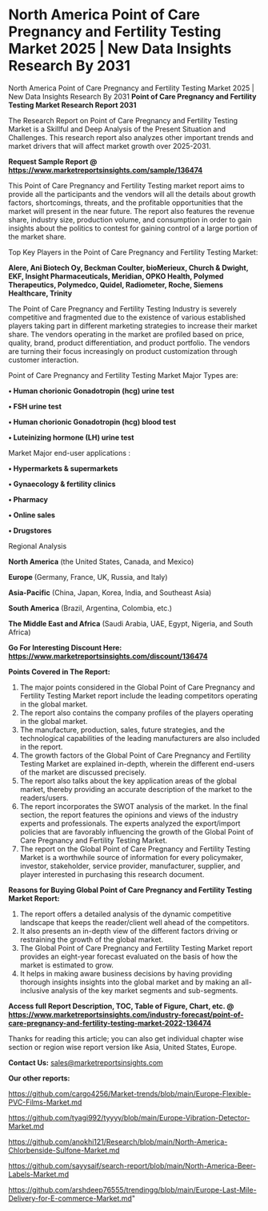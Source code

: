# North America Point of Care Pregnancy and Fertility Testing Market 2025 | New Data Insights Research By 2031
North America Point of Care Pregnancy and Fertility Testing Market 2025 | New Data Insights Research By 2031
<strong>Point of Care Pregnancy and Fertility Testing Market Research Report 2031</strong>

The Research Report on Point of Care Pregnancy and Fertility Testing Market is a Skillful and Deep Analysis of the Present Situation and Challenges. This research report also analyzes other important trends and market drivers that will affect market growth over 2025-2031.

<strong>Request Sample Report @ <a href=https://www.marketreportsinsights.com/sample/136474>https://www.marketreportsinsights.com/sample/136474</a></strong>

This Point of Care Pregnancy and Fertility Testing market report aims to provide all the participants and the vendors will all the details about growth factors, shortcomings, threats, and the profitable opportunities that the market will present in the near future. The report also features the revenue share, industry size, production volume, and consumption in order to gain insights about the politics to contest for gaining control of a large portion of the market share.

Top Key Players in the Point of Care Pregnancy and Fertility Testing Market:

<strong>Alere, Ani Biotech Oy, Beckman Coulter, bioMerieux, Church & Dwight, EKF, Insight Pharmaceuticals, Meridian, OPKO Health, Polymed Therapeutics, Polymedco, Quidel, Radiometer, Roche, Siemens Healthcare, Trinity</strong>

The Point of Care Pregnancy and Fertility Testing Industry is severely competitive and fragmented due to the existence of various established players taking part in different marketing strategies to increase their market share. The vendors operating in the market are profiled based on price, quality, brand, product differentiation, and product portfolio. The vendors are turning their focus increasingly on product customization through customer interaction.

Point of Care Pregnancy and Fertility Testing Market Major Types are:

<strong>• Human chorionic Gonadotropin (hcg) urine test

• FSH urine test

• Human chorionic Gonadotropin (hcg) blood test

• Luteinizing hormone (LH) urine test</strong>

Market Major end-user applications :

<strong>• Hypermarkets & supermarkets

• Gynaecology & fertility clinics

• Pharmacy

• Online sales

• Drugstores</strong>

Regional Analysis

</u><strong><b>North America</b></strong> (the United States, Canada, and Mexico)

<strong><b>Europe </b></strong>(Germany, France, UK, Russia, and Italy)

<strong><b>Asia-Pacific</b></strong> (China, Japan, Korea, India, and Southeast Asia)

<strong><b>South America</b></strong> (Brazil, Argentina, Colombia, etc.)

<strong><b>The Middle East and Africa</b></strong> (Saudi Arabia, UAE, Egypt, Nigeria, and South Africa)

<strong>Go For Interesting Discount Here: <a href=https://www.marketreportsinsights.com/discount/136474>https://www.marketreportsinsights.com/discount/136474</a></strong>

<strong>Points Covered in The Report:</strong>
<ol>
  <li>The major points considered in the Global Point of Care Pregnancy and Fertility Testing Market report include the leading competitors operating in the global market.</li>
  <li>The report also contains the company profiles of the players operating in the global market.</li>
  <li>The manufacture, production, sales, future strategies, and the technological capabilities of the leading manufacturers are also included in the report.</li>
  <li>The growth factors of the Global Point of Care Pregnancy and Fertility Testing Market are explained in-depth, wherein the different end-users of the market are discussed precisely.</li>
  <li>The report also talks about the key application areas of the global market, thereby providing an accurate description of the market to the readers/users.</li>
  <li>The report incorporates the SWOT analysis of the market. In the final section, the report features the opinions and views of the industry experts and professionals. The experts analyzed the export/import policies that are favorably influencing the growth of the Global Point of Care Pregnancy and Fertility Testing Market.</li>
  <li>The report on the Global Point of Care Pregnancy and Fertility Testing Market is a worthwhile source of information for every policymaker, investor, stakeholder, service provider, manufacturer, supplier, and player interested in purchasing this research document.</li>
</ol>
<strong>Reasons for Buying Global Point of Care Pregnancy and Fertility Testing Market Report:</strong>

<ol>
  <li>The report offers a detailed analysis of the dynamic competitive landscape that keeps the reader/client well ahead of the competitors.</li>
  <li>It also presents an in-depth view of the different factors driving or restraining the growth of the global market.</li>
  <li>The Global Point of Care Pregnancy and Fertility Testing Market report provides an eight-year forecast evaluated on the basis of how the market is estimated to grow.</li>
  <li>It helps in making aware business decisions by having providing thorough insights insights into the global market and by making an all-inclusive analysis of the key market segments and sub-segments.</li>
</ol>
<strong>Access full Report Description, TOC, Table of Figure, Chart, etc. @ <a href=https://www.marketreportsinsights.com/industry-forecast/point-of-care-pregnancy-and-fertility-testing-market-2022-136474>https://www.marketreportsinsights.com/industry-forecast/point-of-care-pregnancy-and-fertility-testing-market-2022-136474</a></strong>


Thanks for reading this article; you can also get individual chapter wise section or region wise report version like Asia, United States, Europe.

<strong>Contact Us:</strong>
sales@marketreportsinsights.com

<strong>Our other reports:</strong>

<a href=https://github.com/cargo4256/Market-trends/blob/main/Europe-Flexible-PVC-Films-Market.md>https://github.com/cargo4256/Market-trends/blob/main/Europe-Flexible-PVC-Films-Market.md</a>

<a href=https://github.com/tyagi992/tyyyy/blob/main/Europe-Vibration-Detector-Market.md>https://github.com/tyagi992/tyyyy/blob/main/Europe-Vibration-Detector-Market.md</a>

<a href=https://github.com/anokhi121/Research/blob/main/North-America-Chlorbenside-Sulfone-Market.md>https://github.com/anokhi121/Research/blob/main/North-America-Chlorbenside-Sulfone-Market.md</a>

<a href=https://github.com/sayysaif/search-report/blob/main/North-America-Beer-Labels-Market.md>https://github.com/sayysaif/search-report/blob/main/North-America-Beer-Labels-Market.md</a>

<a href=https://github.com/arshdeep76555/trendingg/blob/main/Europe-Last-Mile-Delivery-for-E-commerce-Market.md>https://github.com/arshdeep76555/trendingg/blob/main/Europe-Last-Mile-Delivery-for-E-commerce-Market.md</a>"
